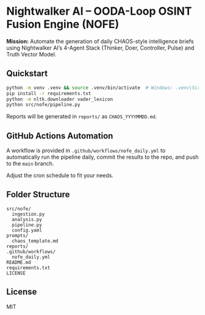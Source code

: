 # Nightwalker AI – OODA-Loop OSINT Fusion Engine (NOFE)

**Mission:** Automate the generation of daily CHAOS-style intelligence briefs using Nightwalker AI’s 4-Agent Stack (Thinker, Doer, Controller, Pulse) and Truth Vector Model.

## Quickstart

```bash
python -m venv .venv && source .venv/bin/activate  # Windows: .venv\Scripts\activate
pip install -r requirements.txt
python -m nltk.downloader vader_lexicon
python src/nofe/pipeline.py
```

Reports will be generated in `reports/` as `CHAOS_YYYYMMDD.md`.

## GitHub Actions Automation
A workflow is provided in `.github/workflows/nofe_daily.yml` to automatically run the pipeline daily, commit the results to the repo, and push to the `main` branch.

Adjust the cron schedule to fit your needs.

## Folder Structure
```
src/nofe/
  ingestion.py
  analysis.py
  pipeline.py
  config.yaml
prompts/
  chaos_template.md
reports/
.github/workflows/
  nofe_daily.yml
README.md
requirements.txt
LICENSE
```

## License
MIT
